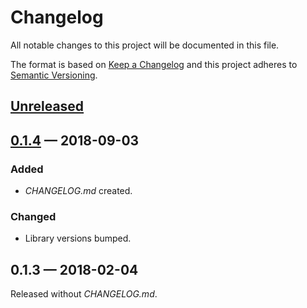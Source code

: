 # Changelog

All notable changes to this project will be documented in this file.

The format is based on [Keep a Changelog](http://keepachangelog.com)
and this project adheres to [Semantic Versioning](http://semver.org/spec/v2.0.0.html).


## [Unreleased]

## [0.1.4] — 2018-09-03
### Added
- _CHANGELOG.md_ created.
### Changed
- Library versions bumped.

## 0.1.3 — 2018-02-04
Released without _CHANGELOG.md_.


[0.1.4]: https://github.com/dryewo/cyrus-ui-oauth2/compare/0.1.3...0.1.4
[Unreleased]: https://github.com/dryewo/cyrus-ui-oauth2/compare/0.1.4...HEAD
